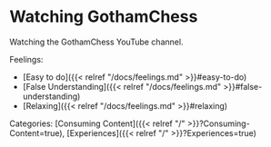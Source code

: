 # Watching GothamChess

Watching the GothamChess YouTube channel.

Feelings: 

  - [Easy to do]({{< relref "/docs/feelings.md" >}}#easy-to-do)
  - [False Understanding]({{< relref "/docs/feelings.md" >}}#false-understanding)
  - [Relaxing]({{< relref "/docs/feelings.md" >}}#relaxing)

Categories: [Consuming Content]({{< relref "/" >}}?Consuming-Content=true),
[Experiences]({{< relref "/" >}}?Experiences=true)